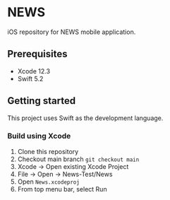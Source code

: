 # NEWS

iOS repository for NEWS mobile application.
## Prerequisites
* Xcode 12.3
* Swift 5.2


## Getting started
This project uses Swift as the development language. 

### Build using Xcode
1. Clone this repository
2. Checkout main branch `git checkout main`
3. Xcode -> Open existing Xcode Project
4. File -> Open -> News-Test/News
5. Open `News.xcodeproj`
6. From top menu bar, select Run
